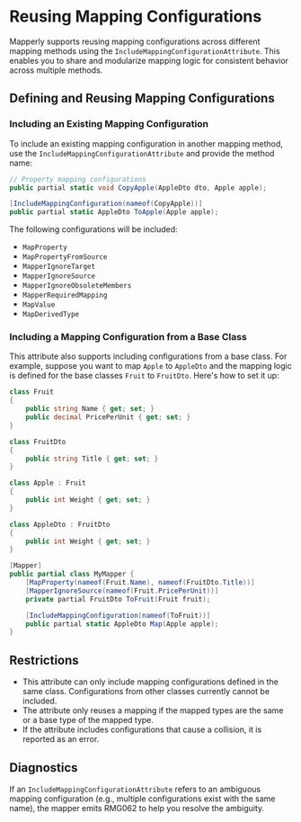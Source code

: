 ﻿---
sidebar_position: 17
description: Reusing Mapping Configurations
---

# Reusing Mapping Configurations

Mapperly supports reusing mapping configurations across different mapping methods using the
`IncludeMappingConfigurationAttribute`. This enables you to share and modularize mapping logic for consistent
behavior across multiple methods.

## Defining and Reusing Mapping Configurations

### Including an Existing Mapping Configuration

To include an existing mapping configuration in another mapping method, use the `IncludeMappingConfigurationAttribute`
and provide the method name:

```csharp
// Property mapping configurations
public partial static void CopyApple(AppleDto dto, Apple apple);

[IncludeMappingConfiguration(nameof(CopyApple))]
public partial static AppleDto ToApple(Apple apple);
```

The following configurations will be included:

- `MapProperty`
- `MapPropertyFromSource`
- `MapperIgnoreTarget`
- `MapperIgnoreSource`
- `MapperIgnoreObsoleteMembers`
- `MapperRequiredMapping`
- `MapValue`
- `MapDerivedType`

### Including a Mapping Configuration from a Base Class

This attribute also supports including configurations from a base class. For example, suppose you want to map
`Apple` to `AppleDto` and the mapping logic is defined for the base classes `Fruit` to `FruitDto`.
Here's how to set it up:

```csharp
class Fruit
{
    public string Name { get; set; }
    public decimal PricePerUnit { get; set; }
}

class FruitDto
{
    public string Title { get; set; }
}

class Apple : Fruit
{
    public int Weight { get; set; }
}

class AppleDto : FruitDto
{
    public int Weight { get; set; }
}

[Mapper]
public partial class MyMapper {
    [MapProperty(nameof(Fruit.Name), nameof(FruitDto.Title))]
    [MapperIgnoreSource(nameof(Fruit.PricePerUnit))]
    private partial FruitDto ToFruit(Fruit fruit);

    [IncludeMappingConfiguration(nameof(ToFruit))]
    public partial static AppleDto Map(Apple apple);
}
```

## Restrictions

- This attribute can only include mapping configurations defined in the same class. Configurations from other classes currently cannot be included.
- The attribute only reuses a mapping if the mapped types are the same or a base type of the mapped type.
- If the attribute includes configurations that cause a collision, it is reported as an error.

## Diagnostics

If an `IncludeMappingConfigurationAttribute` refers to an ambiguous mapping configuration (e.g., multiple
configurations exist with the same name), the mapper emits RMG062 to help you resolve the ambiguity.
